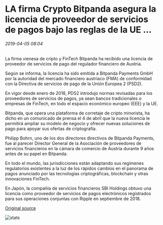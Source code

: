 # LA firma Crypto Bitpanda asegura la licencia de proveedor de servicios de pagos bajo las reglas de la UE ...

###### 2019-04-05 08:04

La firma vienesa de cripto y FinTech Bitpanda ha recibido una licencia de proveedor de servicios de pago del regulador financiero de Austria.

Según se informa, la licencia ha sido emitida a Bitpanda Payments GmbH por la autoridad del mercado financiero austriaco (FMA) de conformidad con la Directiva de servicios de pago de la Unión Europea 2 (PSD2).

En vigor desde enero de 2018, PDS2 introdujo normas revisadas para los proveedores de servicios de pagos, ya sean bancos tradicionales o empresas de FinTech, en todo el espacio económico europeo (EEE) y la UE.

Bitpanda, que opera una plataforma de corretaje de cripto minorista, ha dicho en un comunicado de prensa el 4 de abril que la nueva licencia le permitirá ampliar su modelo de negocio y ofrecer nuevas soluciones de pago para apoyar sus ofertas de criptografía.

Philipp Bohrn, uno de los dos directores directivos de Bitpanda Payments, fue al parecer Director General de la Asociación de proveedores de servicios financieros en la cámara de comercio de Austria durante 9 años antes de su papel en Bitpanda.

En todo el mundo, las jurisdicciones están adaptando sus regímenes regulatorios existentes a la luz de los rápidos cambios en el panorama de pagos anunciado por las tecnologías criptográficas, blockchain y otras innovaciones FinTech.

En Japón, la compañía de servicios financieros SBI Holdings obtuvo una licencia como proveedor de servicios de pagos electrónicos registrados para sus operaciones conjuntas con Ripple en septiembre de 2018.

[Original source](https://cointelegraph.com/news/crypto-firm-bitpanda-secures-payments-service-provider-license-under-eu-rules)

![stats](https://c.statcounter.com/11760860/0/a89fa40b/1/ "stats")